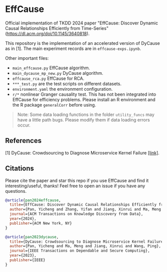 # EffCause

Official implementation of TKDD 2024 paper "EffCause: Discover Dynamic Causal Relationships Efficiently from Time-Series" (https://dl.acm.org/doi/10.1145/3640818). 

This repository is the implementation of an accelerated version of DyCause as in [1]. The main experiment records are in `effcause-exps.ipynb`.

Other important files:
* `main_effcause.py` EffCause algorithm.
* `main_dycause_mp_new.py` DyCause algorithm.
* `effcause_rca.py` EffCause for RCA.
* `***_test.py` are the test scripts on different datasets.
* `environment.yaml` the environment configuration.
* `r/*` nonlinear Granger causality test. This has not been integrated into EffCause for efficiency problems. Please install an R environment and the R package `generalCorr` before using.

> Note: Some data loading functions in the folder `utility_funcs` may have a little path bugs. Please modify them if data loading errors occur.

## References

[1] DyCause: Crowdsourcing to Diagnose Microservice Kernel Failure [[link]](https://ieeexplore.ieee.org/abstract/document/10005849).

## Citations
Please cite the paper and star this repo if you use EffCause and find it interesting/useful, thanks! Feel free to open an issue if you have any questions.

```bibtex
@article{pan2024effcause,
  title={EffCause: Discover Dynamic Causal Relationships Efficiently from Time-Series},
  author={Pan, Yicheng and Zhang, Yifan and Jiang, Xinrui and Ma, Meng and Wang, Ping},
  journal={ACM Transactions on Knowledge Discovery from Data},
  year={2024},
  publisher={ACM New York, NY}
}

@article{pan2023dycause,
  title={DyCause: Crowdsourcing to Diagnose Microservice Kernel Failure},
  author={Pan, Yicheng and Ma, Meng and Jiang, Xinrui and Wang, Ping},
  journal={IEEE Transactions on Dependable and Secure Computing},
  year={2023},
  publisher={IEEE}
}
```
